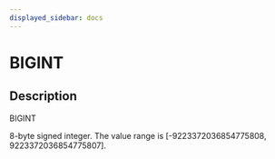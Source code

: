 ```yaml
---
displayed_sidebar: docs
---
```


# BIGINT

## Description

BIGINT

8-byte signed integer. The value range is [-9223372036854775808, 9223372036854775807].
